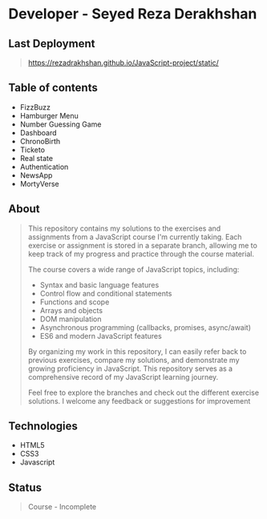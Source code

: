 # Developer - Seyed Reza Derakhshan

## Last Deployment
> https://rezadrakhshan.github.io/JavaScript-project/static/

## Table of contents
* FizzBuzz
* Hamburger Menu
* Number Guessing Game
* Dashboard
* ChronoBirth
* Ticketo
* Real state
* Authentication
* NewsApp
* MortyVerse

## About
> This repository contains my solutions to the exercises and assignments from a JavaScript course I'm currently taking. Each exercise or assignment is stored in a separate branch, allowing me to keep track of my progress and practice through the course material.
> 
> The course covers a wide range of JavaScript topics, including:
> 
> - Syntax and basic language features
> - Control flow and conditional statements
> - Functions and scope
> - Arrays and objects
> - DOM manipulation
> - Asynchronous programming (callbacks, promises, async/await)
> - ES6 and modern JavaScript features
> 
> By organizing my work in this repository, I can easily refer back to previous exercises, compare my solutions, and demonstrate my growing proficiency in JavaScript. This repository serves as a comprehensive record of my JavaScript learning journey.
>
> Feel free to explore the branches and check out the different exercise solutions. I welcome any feedback or suggestions for improvement


## Technologies
* HTML5
* CSS3
* Javascript

## Status
> Course - Incomplete



